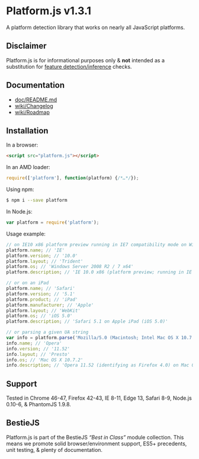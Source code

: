 # Platform.js v1.3.1

A platform detection library that works on nearly all JavaScript platforms.

## Disclaimer

Platform.js is for informational purposes only & **not** intended as a substitution for [feature detection/inference](http://allyoucanleet.com/post/18087210413/feature-testing-costs#screencast2) checks.

## Documentation
* [doc/README.md](https://github.com/bestiejs/platform.js/blob/master/doc/README.md#readme)
* [wiki/Changelog](https://github.com/bestiejs/platform.js/wiki/Changelog)
* [wiki/Roadmap](https://github.com/bestiejs/platform.js/wiki/Roadmap)

## Installation

In a browser:

```html
<script src="platform.js"></script>
```

In an AMD loader:

```js
require(['platform'], function(platform) {/*…*/});
```

Using npm:

```bash
$ npm i --save platform
```

In Node.js:

```js
var platform = require('platform');
```

Usage example:

```js
// on IE10 x86 platform preview running in IE7 compatibility mode on Windows 7 64 bit edition
platform.name; // 'IE'
platform.version; // '10.0'
platform.layout; // 'Trident'
platform.os; // 'Windows Server 2008 R2 / 7 x64'
platform.description; // 'IE 10.0 x86 (platform preview; running in IE 7 mode) on Windows Server 2008 R2 / 7 x64'

// or on an iPad
platform.name; // 'Safari'
platform.version; // '5.1'
platform.product; // 'iPad'
platform.manufacturer; // 'Apple'
platform.layout; // 'WebKit'
platform.os; // 'iOS 5.0'
platform.description; // 'Safari 5.1 on Apple iPad (iOS 5.0)'

// or parsing a given UA string
var info = platform.parse('Mozilla/5.0 (Macintosh; Intel Mac OS X 10.7.2; en; rv:2.0) Gecko/20100101 Firefox/4.0 Opera 11.52');
info.name; // 'Opera'
info.version; // '11.52'
info.layout; // 'Presto'
info.os; // 'Mac OS X 10.7.2'
info.description; // 'Opera 11.52 (identifying as Firefox 4.0) on Mac OS X 10.7.2'
```
## Support

Tested in Chrome 46-47, Firefox 42-43, IE 8-11, Edge 13, Safari 8-9, Node.js 0.10-6, & PhantomJS 1.9.8.

## BestieJS

Platform.js is part of the BestieJS *“Best in Class”* module collection. This means we promote solid browser/environment support, ES5+ precedents, unit testing, & plenty of documentation.
